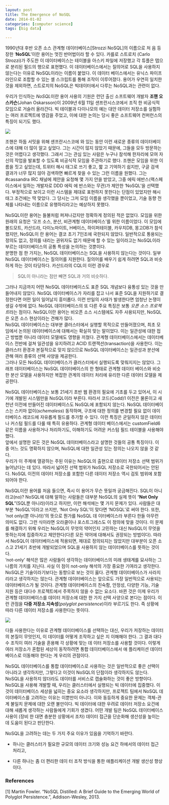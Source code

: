 ```yaml
---
layout: post
title: The Emergence of NoSQL 
date: 2014-01-02
categories: [computer science]
tags: [big data]

---
```


1990년대 후반 오픈 소스 관계형 데이터베이스[Strozzi NoSQL]의 이름으로 처 음 등장한 ‘**NoSQL**’이란 용어는 멋진 반어법이라 할 수 있다. 카를로 스트로치 (Carlo Strozzi)가 주도한 이 데이터베이스는 테이블을 아스키 파일에 저장했고 각 튜플은 탭으로 분리된 필드의 행으로 표현했다. 이 데이터베이스에서는 질의어로 SQL을 사용하지 않는다는 이유로 NoSQL이라는 이름이 붙었다. 이 데이터 베이스에서는 유닉스 파이프라인으로 조합할 수 있는 셸 스크립트를 통해 조작이 이루어졌다. 용어가 우연히 일치한 것을 제외하면, 스트로치의 NoSQL은 빅데이터에서 다루는 NoSQL과는 관련이 없다.

우리가 인식하는 *NoSQL*이란 용어 사용의 기원은 런던 출신 소프트웨어 개발자 **조핸 오스카슨**(Johan Oskarsson)이 2009년 6월 11일 샌프란시스코에서 조직 한 비공식적 모임으로 거슬러 올라간다. 빅 테이블과 다이나모의 예는 대안 데이터 저장소를 실험하는 여러 프로젝트에 영감을 주었고, 이에 대한 논의는 당시 좋은 소프트웨어 컨퍼런스의 특징이 되기도 했다. 

![](http://sungsoo.github.com/images/bigtable-dynamo.png)

조핸은 하둡 서밋을 위해 샌프란시스코에 와 있는 동안 이런 새로운 종류의 데이터베이스에 대해 더 많이 알고 싶었다. 그는 시간이 많지 않았기 때문에, 그들을 모두 방문하는 것은 어렵다고 생각했다. 그래서 그는 관심 있는 사람은 누구나 참석해 한자리에 모여 자신의 작업을 발표할 수 있도록 비공식적 모임을 주관하기로 했다.
조핸은 모임을 위한 이름을 짓고 싶었는데, 트위터 해시 태그로 쓰기 좋고, 짧 고 기억하기 쉽지만, 구글 검색 결과가 너무 많지 않아 검색하면 빠르게 찾을 수 있는 그런 이름을 원했다. 그는 #cassandra IRC 채널에 제안을 요청해 몇 가지 안을 받았고, 그중 에릭 에반스(랙스페이스에서 일하는 개발자로 DDD 에릭 에 반스와는 무관)가 제안한 ‘NoSQL’을 선택했다. 부정적으로 보이고 이런 시스템을 제대로 표현하지 못한다는 단점이 있었지만 해시 태그 조건에는 딱 맞았다. 그 당시는 그저 모임 이름을 생각했을 뿐이었고, 기술 동향 전체를 나타내는 이름으로 유행하리라고는 예상하지 못했다.


NoSQL이란 용어는 들불처럼 퍼져나갔지만 정확하게 정의된 적은 없었다. 모임을 위한 원래의 요청은 ‘오프 소스, 분산, 비관계형 데이터베이스’를 위한 이름이었다. 이 모임에 볼드모트, 카산드라, 다이노마이트, H베이스, 하이퍼테이블, 카우치DB, 몽고DB가 참석했지만, NoSQL이 란 용어는 결코 초기 7인조에 국한되지 않았다. 일반적으로 통용되는 정의도 없고, 정의를 내리는 권위자도 없기 때문에 할 수 있는 일이라고는 NoSQL이라 부르는 데이터베이스의 공통 특성을 논의하는 것뿐이다.  
분명한 점 한 가지는, NoSQL 데이터베이스는 SQL을 사용하지 않는다는 것이다. 일부 NoSQL 데이터베이스는 질의어를 지원한다. 질의어를 배우기 쉽게 하려면 SQL과 비슷하게 하는 것이 타당하다. 카산드라의 CQL이 이런 경우로 

> SQL이 아니라는 점만 빼면 SQL과 거의 비슷하다.

그러나 지금까지 어떤 NoSQL 데이터베이스도 표준 SQL 개념보다 융통성 있는 것을 만들어내지 않았다. NoSQL 데이터베이스가 자리를 잡고 나서 표준 SQL을 지원하기로 결정한다면 어떤 일이 일어날지 흥미롭다. 이런 만일의 사태가 발생한다면 엄청난 논쟁이 생길 수밖에 없다.
NoSQL 데이터베이스의 또 다른 주요 특징은 보통 *오픈 소스 프로젝트*라는 점이다. NoSQL이란 용어는 비오픈 소스 시스템에도 자주 사용되지만, NoSQL은 오픈 소스 현상이라는 견해가 많다.  
NoSQL 데이터베이스는 대부분 클러스터에서 실행할 목적으로 만들어졌으며, 최초 모임에서 논의된 데이터베이스에 대해서는 확실히 맞는 말이었다. 이는 일관성에 대한 접근 방법뿐 아니라 데이터 모델에도 영향을 끼쳤다. 관계형 데이터베이스에서는 데이터베이스 전반에 걸쳐 일관성을 유지하려고 ACID 트랜잭션(transaction)을 사용한다. 이는 클러스터 환경과 본질적으로 맞지 않으므로 NoSQL 데이터베이스는 일관성과 분산에 관해 여러 종류의 선택 사양을 제공한다.  
그러나 모든 NoSQL 데이터베이스가 클러스터에서 실행되도록 맞춰지지는 않았다. 그래프 데이터베이스는 NoSQL 데이터베이스의 한 형태로 관계형 데이터 베이스와 비슷한 분산 모델을 사용하지만 복잡한 관계의 데이터 처리에 유리한 다른 데이터 모델을 제공한다.

NoSQL 데이터베이스는 보통 21세기 초반 웹 환경의 필요에 기초를 두고 있어서, 이 시기에 개발된 시스템만을 NoSQL이라 부른다. 
따라서 코드(Codd)1 이전은 물론이고 새 천년 이전에 만들어진 데이터베이스도 NoSQL에 포함되지 않는다.
NoSQL 데이터베이스는 스키마 없이(*schemaless*) 동작하며, 구조에 대한 정의를 변경할 필요 없이 데이터베이스 레코드에 자유롭게 필드를 추가할 수 있다. 이런 특징은 균일하지 않은 데이터나 커스텀 필드를 다룰 때 특히 유용하다. 관계형 데이터 베이스에서는 customField6 같은 이름을 사용하거나 처리하기도, 이해하기도 어려운 커스텀 필드 테이블을 사용해야 했다.  
앞에서 설명한 모든 것은 NoSQL 데이터베이스라고 설명한 것들의 공통 특징이다. 이 중 어느 것도 명확하지 않으며, NoSQL에 대한 일관성 있는 정의는 나오지 않을 것 같다.  
우리가 이 주제에 열광하는 주된 이유는 NoSQL의 출현으로 데이터 저장소 선택 범위가 늘어났다는 데 있다. 따라서 넓어진 선택 범위가 NoSQL 저장소로 국한되어서는 안된다. NoSQL 이전의 데이터 저장소를 포함한 다른 데이터 저장소 역시 검토 범위에 포함되어야 한다. 

NoSQL이란 용어를 처음 들으면, 즉시 이 용어가 무슨 뜻일까 궁금해진다. SQL이 아니라고(no)? NoSQL에 대해 말하는 사람들은 대부분 NoSQL의 실제 뜻이 “**Not Only SQL**”(SQL뿐 아니라)이라고 하지만, 이런 해석에는 몇 가지 문제가 있다. 
사람들은 대부분 ‘NoSQL’이라고 쓰지만, ‘Not Only SQL’이 맞다면 ‘NOSQL’로 써야 한다. 또한, ‘not only(뿐 아니라)’의 뜻으로 뭔가를 NoSQL 데 이터베이스라 부른다 한들 아무런 의미도 없다. 그런 식이라면 오라클이나 포스트그레스도 이 정의에 맞을 것이다.
이 문제를 해결하기 위해 우리는 NoSQL이 무엇의 약어인지 고민하는 대신 NoSQL이 무엇을 뜻하는지에 집중하자고 제안한다(다른 모든 약어에 대해서도 권장되는 방법이다). 따라서 NoSQL이 데이터베이스에 적용되면, 제대로 정의되지는 않았지만 대부분이 오픈 소스고 21세기 초반에 개발되었으며 SQL을 사용하지 않는 데이터베이스를 뜻하는 것이다.  
‘not-only’ 해석은 많은 사람들이 생각하는 데이터베이스의 미래 생태계를 묘사하는 그 나름의 가치를 지닌다. 사실 이 점이 not-only 해석의 가장 중요한 기여라고 생각한다. NoSQL은 기술이라기보다는 동향으로 보는 것이 옳다. 관계형 데이터베이스가 사라지리라고 생각하지는 않는다. 관계형 데이터베이스는 앞으로도 가장 일반적으로 사용되는 데이터베이스가 될 것이다. 
관계형 데이터베이스의 친숙함, 안정성, 다양한 기능, 기술 지원 등은 대다수 프로젝트에서 주목하지 않을 수 없는 요소다.
바뀐 것은 이제 우리가 관계형 데이터베이스를 데이터 저장소에 대한 한 가지 선택 사양으로 본다는 점이다. 이런 관점을 **다중 저장소 지속성**(*polyglot persistence*)이라 부르기도 한다. 즉 상황에 따라 다른 데이터 저장소를 사용한다는 뜻이다.

![](http://sungsoo.github.com/images/polyglot.png)
   
다들 사용한다는 이유로 관계형 데이터베이스를 선택하는 대신, 우리가 저장하는 데이터의 본질이 무엇인지, 이 데이터를 어떻게 조작하고 싶은 지 이해해야 한다. 그 결과 대다수 조직이 여러 기술을 혼용해 각 상황에 맞는 데 이터 저장소를 사용할 것이다.
이렇게 여러 저장소가 혼합된 세상이 동작하려면 통합 데이터베이스에서 애 플리케이션 데이터베이스로 이동해야 한다는 게 우리의 관점이다. 

NoSQL 데이터베이스를 통합 데이터베이스로 사용하는 것은 일반적으로 좋은 선택이 아니라고 생각하지만, 그렇다고 이것이 NoSQL의 단점이라 생각하지도 않는다. NoSQL을 사용하지 않더라도 데이터를 서비스로 캡슐화하는 것이 좋은 방향이다.
NoSQL을 사용해 개발할 때, 우리는 클러스터에서 실행되는 빅 데이터에 집중했다. 이것이 데이터베이스 세상을 넓히는 중요 요소라 생각하지만, 프로젝트 팀에서 NoSQL 데이터베이스를 고려하는 이유는 이뿐만이 아니다. 이와 동등하게 중요한 문제는 객체-관계 불일치 문제에 대한 오랜 불만이다. 빅 데이터에 대한 우려로 데이터 저장소 요건에 대해 새롭게 생각하는 사람들에게 기회가 생겼다. 어떤 개발 팀은 NoSQL 데이터베이스 사용이 (장비 한 대면 충분한 상황에서 조차) 데이터 접근을 단순화해 생산성을 높이는 데 도움이 된다고 판단한다.

NoSQL을 고려하는 데는 두 가지 주요 이유가 있음을 기억하기 바란다. 

* 하나는 클러스터가 필요한 규모의 데이터 크기와 성능 요건 하에서의 데이터 접근 처리고, 

* 다른 하나는 좀 더 편리한 데이 터 조작 방식을 통한 애플리케이션 개발 생산성 향상이다.

### References
[1] Martin Fowler. “NoSQL Distilled: A Brief Guide to the Emerging World of Polyglot Persistence.”, Addison-Wesley, 2013.